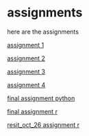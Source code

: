 # assignments
here are the assignments

[assignment 1](https://github.com/matsvdlaan/assignments/blob/master/assignment3%20(1).ipynb)

[assignment 2](https://github.com/matsvdlaan/assignments/blob/master/assignment4.ipynb)

[assignment 3](https://github.com/matsvdlaan/assignments/blob/master/Graded_assignment1.ipynb)

[assignment 4](https://github.com/matsvdlaan/assignments/blob/master/Graded_assignment_2.ipynb)

[final assignment python](https://github.com/matsvdlaan/assignments/blob/master/exam_june_7_2018.ipynb)

[final assignment r](https://github.com/matsvdlaan/assignments/blob/master/Exam_student.ipynb)

[resit_oct_26 assignment r](https://github.com/matsvdlaan/assignments/blob/master/Resit_2_student.ipynb)
